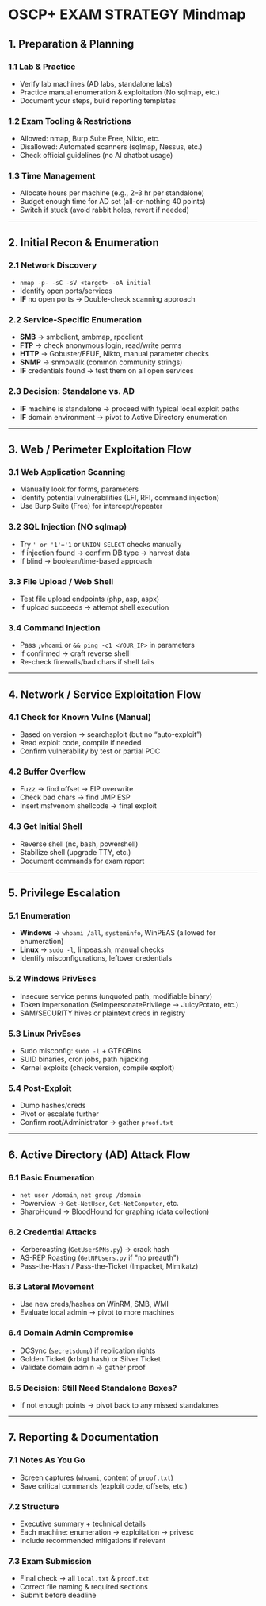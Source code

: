 # OSCP+ EXAM STRATEGY Mindmap
## 1. Preparation & Planning

### 1.1 Lab & Practice
- Verify lab machines (AD labs, standalone labs)
- Practice manual enumeration & exploitation (No sqlmap, etc.)
- Document your steps, build reporting templates

### 1.2 Exam Tooling & Restrictions
- Allowed: nmap, Burp Suite Free, Nikto, etc.
- Disallowed: Automated scanners (sqlmap, Nessus, etc.)
- Check official guidelines (no AI chatbot usage)

### 1.3 Time Management
- Allocate hours per machine (e.g., 2–3 hr per standalone)
- Budget enough time for AD set (all-or-nothing 40 points)
- Switch if stuck (avoid rabbit holes, revert if needed)

---

## 2. Initial Recon & Enumeration

### 2.1 Network Discovery
- `nmap -p- -sC -sV <target> -oA initial`
- Identify open ports/services
- **IF** no open ports → Double-check scanning approach

### 2.2 Service-Specific Enumeration
- **SMB** → smbclient, smbmap, rpcclient
- **FTP** → check anonymous login, read/write perms
- **HTTP** → Gobuster/FFUF, Nikto, manual parameter checks
- **SNMP** → snmpwalk (common community strings)
- **IF** credentials found → test them on all open services

### 2.3 Decision: Standalone vs. AD
- **IF** machine is standalone → proceed with typical local exploit paths
- **IF** domain environment → pivot to Active Directory enumeration

---

## 3. Web / Perimeter Exploitation Flow

### 3.1 Web Application Scanning
- Manually look for forms, parameters
- Identify potential vulnerabilities (LFI, RFI, command injection)
- Use Burp Suite (Free) for intercept/repeater

### 3.2 SQL Injection (NO sqlmap)
- Try `' or '1'='1` or `UNION SELECT` checks manually
- If injection found → confirm DB type → harvest data
- If blind → boolean/time-based approach

### 3.3 File Upload / Web Shell
- Test file upload endpoints (php, asp, aspx)
- If upload succeeds → attempt shell execution

### 3.4 Command Injection
- Pass `;whoami` or `&& ping -c1 <YOUR_IP>` in parameters
- If confirmed → craft reverse shell
- Re-check firewalls/bad chars if shell fails

---

## 4. Network / Service Exploitation Flow

### 4.1 Check for Known Vulns (Manual)
- Based on version → searchsploit (but no “auto-exploit”)
- Read exploit code, compile if needed
- Confirm vulnerability by test or partial POC

### 4.2 Buffer Overflow
- Fuzz → find offset → EIP overwrite
- Check bad chars → find JMP ESP
- Insert msfvenom shellcode → final exploit

### 4.3 Get Initial Shell
- Reverse shell (nc, bash, powershell)
- Stabilize shell (upgrade TTY, etc.)
- Document commands for exam report

---

## 5. Privilege Escalation

### 5.1 Enumeration
- **Windows** → `whoami /all`, `systeminfo`, WinPEAS (allowed for enumeration)
- **Linux** → `sudo -l`, linpeas.sh, manual checks
- Identify misconfigurations, leftover credentials

### 5.2 Windows PrivEscs
- Insecure service perms (unquoted path, modifiable binary)
- Token impersonation (SeImpersonatePrivilege → JuicyPotato, etc.)
- SAM/SECURITY hives or plaintext creds in registry

### 5.3 Linux PrivEscs
- Sudo misconfig: `sudo -l` + GTFOBins
- SUID binaries, cron jobs, path hijacking
- Kernel exploits (check version, compile exploit)

### 5.4 Post-Exploit
- Dump hashes/creds
- Pivot or escalate further
- Confirm root/Administrator → gather `proof.txt`

---

## 6. Active Directory (AD) Attack Flow

### 6.1 Basic Enumeration
- `net user /domain`, `net group /domain`
- Powerview → `Get-NetUser`, `Get-NetComputer`, etc.
- SharpHound → BloodHound for graphing (data collection)

### 6.2 Credential Attacks
- Kerberoasting (`GetUserSPNs.py`) → crack hash
- AS-REP Roasting (`GetNPUsers.py` if "no preauth")
- Pass-the-Hash / Pass-the-Ticket (Impacket, Mimikatz)

### 6.3 Lateral Movement
- Use new creds/hashes on WinRM, SMB, WMI
- Evaluate local admin → pivot to more machines

### 6.4 Domain Admin Compromise
- DCSync (`secretsdump`) if replication rights
- Golden Ticket (krbtgt hash) or Silver Ticket
- Validate domain admin → gather proof

### 6.5 Decision: Still Need Standalone Boxes?
- If not enough points → pivot back to any missed standalones

---

## 7. Reporting & Documentation

### 7.1 Notes As You Go
- Screen captures (`whoami`, content of `proof.txt`)
- Save critical commands (exploit code, offsets, etc.)

### 7.2 Structure
- Executive summary + technical details
- Each machine: enumeration → exploitation → privesc
- Include recommended mitigations if relevant

### 7.3 Exam Submission
- Final check → all `local.txt` & `proof.txt`
- Correct file naming & required sections
- Submit before deadline

